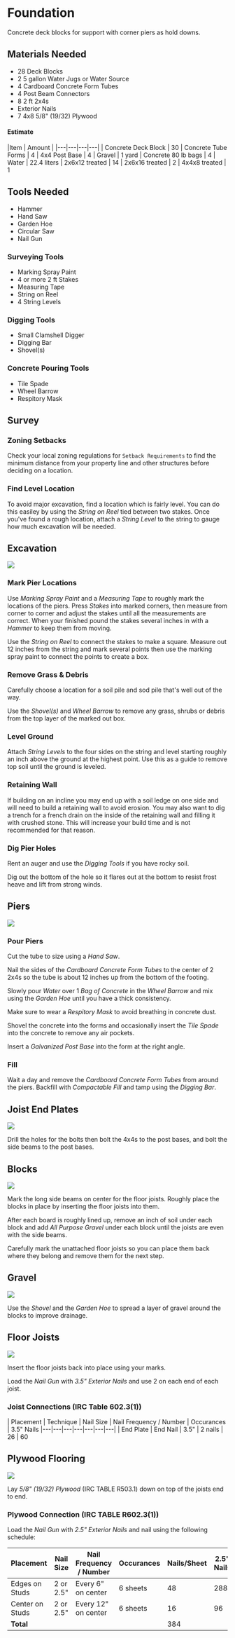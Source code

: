 # Foundation

Concrete deck blocks for support with corner piers as hold downs.

## Materials Needed

* 28 Deck Blocks
* 2 5 gallon Water Jugs or Water Source
* 4 Cardboard Concrete Form Tubes
* 4 Post Beam Connectors
* 8 2 ft 2x4s
* Exterior Nails
* 7 4x8 5/8" (19/32) Plywood

#### Estimate

|Item | Amount |
|---|---|---|---|
| Concrete Deck Block | 30
| Concrete Tube Forms | 4 
| 4x4 Post Base | 4
| Gravel | 1 yard
| Concrete 80 lb bags | 4
| Water | 22.4 liters
| 2x6x12 treated | 14
| 2x6x16 treated | 2
| 4x4x8 treated | 1

## Tools Needed

* Hammer
* Hand Saw
* Garden Hoe
* Circular Saw
* Nail Gun


### Surveying Tools
* Marking Spray Paint
* 4 or more 2 ft Stakes
* Measuring Tape
* String on Reel
* 4 String Levels

### Digging Tools
* Small Clamshell Digger
* Digging Bar
* Shovel(s)

### Concrete Pouring Tools
* Tile Spade
* Wheel Barrow
* Respitory Mask

## Survey

### Zoning Setbacks
Check your local zoning regulations for `Setback Requirements` to find the minimum distance from your property line and other structures before deciding on a location.

### Find Level Location
To avoid major excavation, find a location which is fairly level. You can do this easiley by using the *String on Reel* tied between two stakes. Once you've found a rough location, attach a *String Level* to the string to gauge how much excavation will be needed.

## Excavation

![](images/A01.svg)

### Mark Pier Locations

Use *Marking Spray Paint* and a *Measuring Tape* to roughly mark the locations of the piers. Press *Stakes* into marked corners, then measure from corner to corner and adjust the stakes until all the measurements are correct. When your finished pound the stakes several inches in with a *Hammer* to keep them from moving.

Use the *String on Reel* to connect the stakes to make a square. Measure out 12 inches from the string and mark several points then use the marking spray paint to connect the points to create a box.

### Remove Grass & Debris

Carefully choose a location for a soil pile and sod pile that's well out of the way.

Use the *Shovel(s)* and *Wheel Barrow* to remove any grass, shrubs or debris from the top layer of the marked out box.

### Level Ground

Attach *String Levels* to the four sides on the string and level starting roughly an inch above the ground at the highest point. Use this as a guide to remove top soil until the ground is leveled.

### Retaining Wall

If building on an incline you may end up with a soil ledge on one side and will need to build a retaining wall to avoid erosion. You may also want to dig a trench for a french drain on the inside of the retaining wall and filling it with crushed stone. This will increase your build time and is not recommended for that reason.

### Dig Pier Holes

Rent an auger and use the *Digging Tools* if you have rocky soil.

Dig out the bottom of the hole so it flares out at the bottom to resist frost heave and lift from strong winds.

## Piers

![](images/A02.svg)

### Pour Piers
Cut the tube to size using a *Hand Saw*.

Nail the sides of the *Cardboard Concrete Form Tubes* to the center of 2 2x4s so the tube is about 12 inches up from the bottom of the footing.

Slowly pour *Water* over 1 *Bag of Concrete* in the *Wheel Barrow* and mix using the *Garden Hoe* until you have a thick consistency.

Make sure to wear a *Respitory Mask* to avoid breathing in concrete dust. 

Shovel the concrete into the forms and occasionally insert the *Tile Spade* into the concrete to remove any air pockets.

Insert a *Galvanized Post Base* into the form at the right angle.

### Fill

Wait a day and remove the *Cardboard Concrete Form Tubes* from around the piers. Backfill with *Compactable Fill* and tamp using the *Digging Bar*.

## Joist End Plates

![](images/A04.svg)

Drill the holes for the bolts then bolt the 4x4s to the post bases, and bolt the side beams to the post bases.

## Blocks

![](images/A05.svg)

Mark the long side beams on center for the floor joists. Roughly place the blocks in place by inserting the floor joists into them.

After each board is roughly lined up, remove an inch of soil under each block and add *All Purpose Gravel* under each block until the joists are even with the side beams.

Carefully mark the unattached floor joists so you can place them back where they belong and remove them for the next step.

## Gravel

![](images/A06.svg)

Use the *Shovel* and the *Garden Hoe* to spread a layer of gravel around the blocks to improve drainage.

## Floor Joists

![](images/B01.svg)

Insert the floor joists back into place using your marks.

Load the *Nail Gun* with *3.5" Exterior Nails* and use 2 on each end of each joist.

### Joist Connections (IRC Table 602.3(1))

| Placement | Technique | Nail Size | Nail Frequency / Number | Occurances | 3.5" Nails
|---|---|---|---|---|---|---|
| End Plate | End Nail | 3.5" | 2 nails | 26 | 60

## Plywood Flooring

![](images/B02.svg)

Lay *5/8" (19/32) Plywood* (IRC TABLE R503.1) down on top of the joists end to end.

### Plywood Connection (IRC TABLE R602.3(1))

Load the *Nail Gun* with *2.5" Exterior Nails* and nail using the following schedule:



| Placement | Nail Size | Nail Frequency / Number | Occurances | Nails/Sheet | 2.5"  Nails
|---|---|---|---|---|---|
| Edges on Studs | 2 or 2.5" | Every 6" on center | 6 sheets | 48 | 288
| Center on Studs | 2 or 2.5" | Every 12" on center | 6 sheets | 16 | 96
|**Total**||| | 384
